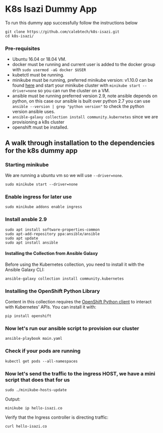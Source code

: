 # K8s Isazi Dummy App
To run this dummy app successfully follow the instructions below

    git clone https://github.com/calebtech/k8s-isazi.git
    cd k8s-isazi/
### Pre-requisites
- Ubuntu 16.04 or 18.04 VM. 
- docker must be running and current user is added to the docker group with `sudo usermod -aG docker $USER`
- kubetctl must be running. 
- minikube must be running, preferred minikube version: v1.10.0 can be found [here](https://github.com/kubernetes/minikube/releases/tag/v1.10.0) and start your minikube cluster with `minikube start --driver=none` so you can run the cluster on a VM.
- ansible must be running preferred version 2.9, note ansible depends on python, on this case our ansible is built over python 2.7 you can use `ansible --version | grep "python version"` to check the python version ansible uses.
- `ansible-galaxy collection install community.kubernetes` since we are provisioning a k8s cluster 
- openshift must be installed.

## A walk through installation to the dependencies for the k8s dummy app
### Starting minikube
We are running a ubuntu vm so we will use `--driver=none`.

    sudo minikube start --driver=none

### Enable ingress for later use
    sudo minikube addons enable ingress

### Install ansble 2.9
    sudo apt install software-properties-common
    sudo apt-add-repository ppa:ansible/ansible
    sudo apt update
    sudo apt install ansible

#### Installing the Collection from Ansible Galaxy

Before using the Kubernetes collection, you need to install it with the Ansible Galaxy CLI:

    ansible-galaxy collection install community.kubernetes

### Installing the OpenShift Python Library

Content in this collection requires the [OpenShift Python client](https://pypi.org/project/openshift/) to interact with Kubernetes' APIs. You can install it with:

    pip install openshift

### Now let's run our ansible script to provision our cluster
    ansible-playbook main.yaml

### Check if your pods are running
    kubectl get pods --all-namespaces

### Now let's send the traffic to the ingress HOST, we have a mini script that does that for us
    sudo ./minikube-hosts-update

Output:

    minikube ip hello-isazi.co

Verify that the Ingress controller is directing traffic:

    curl hello-isazi.co


